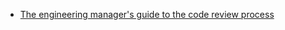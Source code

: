 - [The engineering manager's guide to the code review process](https://www.pluralsight.com/blog/tutorials/code-review)
